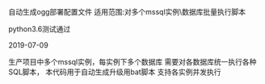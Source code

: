 自动生成ogg部署配置文件
适用范围:对多个mssql实例\数据库批量执行脚本

python3.6测试通过

2019-07-09

生产项目中多个mssql实例，每实例下多个数据库
需要对各数据库统一执行各种SQL脚本，
本代码用于自动生成升级用bat脚本
支持各实例并发执行
